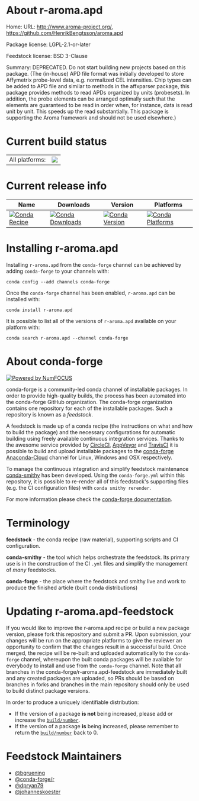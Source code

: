 About r-aroma.apd
=================

Home: URL: http://www.aroma-project.org/, https://github.com/HenrikBengtsson/aroma.apd

Package license: LGPL-2.1-or-later

Feedstock license: BSD 3-Clause

Summary: DEPRECATED. Do not start building new projects based on this package. (The (in-house) APD file format was initially developed to store Affymetrix probe-level data, e.g. normalized CEL intensities.  Chip types can be added to APD file and similar to methods in the affxparser package, this package provides methods to read APDs organized by units (probesets).  In addition, the probe elements can be arranged optimally such that the elements are guaranteed to be read in order when, for instance, data is read unit by unit.  This speeds up the read substantially.  This package is supporting the Aroma framework and should not be used elsewhere.)



Current build status
====================


<table><tr><td>All platforms:</td>
    <td>
      <a href="https://dev.azure.com/conda-forge/feedstock-builds/_build/latest?definitionId=3327&branchName=master">
        <img src="https://dev.azure.com/conda-forge/feedstock-builds/_apis/build/status/r-aroma.apd-feedstock?branchName=master">
      </a>
    </td>
  </tr>
</table>

Current release info
====================

| Name | Downloads | Version | Platforms |
| --- | --- | --- | --- |
| [![Conda Recipe](https://img.shields.io/badge/recipe-r--aroma.apd-green.svg)](https://anaconda.org/conda-forge/r-aroma.apd) | [![Conda Downloads](https://img.shields.io/conda/dn/conda-forge/r-aroma.apd.svg)](https://anaconda.org/conda-forge/r-aroma.apd) | [![Conda Version](https://img.shields.io/conda/vn/conda-forge/r-aroma.apd.svg)](https://anaconda.org/conda-forge/r-aroma.apd) | [![Conda Platforms](https://img.shields.io/conda/pn/conda-forge/r-aroma.apd.svg)](https://anaconda.org/conda-forge/r-aroma.apd) |

Installing r-aroma.apd
======================

Installing `r-aroma.apd` from the `conda-forge` channel can be achieved by adding `conda-forge` to your channels with:

```
conda config --add channels conda-forge
```

Once the `conda-forge` channel has been enabled, `r-aroma.apd` can be installed with:

```
conda install r-aroma.apd
```

It is possible to list all of the versions of `r-aroma.apd` available on your platform with:

```
conda search r-aroma.apd --channel conda-forge
```


About conda-forge
=================

[![Powered by NumFOCUS](https://img.shields.io/badge/powered%20by-NumFOCUS-orange.svg?style=flat&colorA=E1523D&colorB=007D8A)](http://numfocus.org)

conda-forge is a community-led conda channel of installable packages.
In order to provide high-quality builds, the process has been automated into the
conda-forge GitHub organization. The conda-forge organization contains one repository
for each of the installable packages. Such a repository is known as a *feedstock*.

A feedstock is made up of a conda recipe (the instructions on what and how to build
the package) and the necessary configurations for automatic building using freely
available continuous integration services. Thanks to the awesome service provided by
[CircleCI](https://circleci.com/), [AppVeyor](https://www.appveyor.com/)
and [TravisCI](https://travis-ci.com/) it is possible to build and upload installable
packages to the [conda-forge](https://anaconda.org/conda-forge)
[Anaconda-Cloud](https://anaconda.org/) channel for Linux, Windows and OSX respectively.

To manage the continuous integration and simplify feedstock maintenance
[conda-smithy](https://github.com/conda-forge/conda-smithy) has been developed.
Using the ``conda-forge.yml`` within this repository, it is possible to re-render all of
this feedstock's supporting files (e.g. the CI configuration files) with ``conda smithy rerender``.

For more information please check the [conda-forge documentation](https://conda-forge.org/docs/).

Terminology
===========

**feedstock** - the conda recipe (raw material), supporting scripts and CI configuration.

**conda-smithy** - the tool which helps orchestrate the feedstock.
                   Its primary use is in the construction of the CI ``.yml`` files
                   and simplify the management of *many* feedstocks.

**conda-forge** - the place where the feedstock and smithy live and work to
                  produce the finished article (built conda distributions)


Updating r-aroma.apd-feedstock
==============================

If you would like to improve the r-aroma.apd recipe or build a new
package version, please fork this repository and submit a PR. Upon submission,
your changes will be run on the appropriate platforms to give the reviewer an
opportunity to confirm that the changes result in a successful build. Once
merged, the recipe will be re-built and uploaded automatically to the
`conda-forge` channel, whereupon the built conda packages will be available for
everybody to install and use from the `conda-forge` channel.
Note that all branches in the conda-forge/r-aroma.apd-feedstock are
immediately built and any created packages are uploaded, so PRs should be based
on branches in forks and branches in the main repository should only be used to
build distinct package versions.

In order to produce a uniquely identifiable distribution:
 * If the version of a package **is not** being increased, please add or increase
   the [``build/number``](https://conda.io/docs/user-guide/tasks/build-packages/define-metadata.html#build-number-and-string).
 * If the version of a package **is** being increased, please remember to return
   the [``build/number``](https://conda.io/docs/user-guide/tasks/build-packages/define-metadata.html#build-number-and-string)
   back to 0.

Feedstock Maintainers
=====================

* [@bgruening](https://github.com/bgruening/)
* [@conda-forge/r](https://github.com/conda-forge/r/)
* [@dpryan79](https://github.com/dpryan79/)
* [@johanneskoester](https://github.com/johanneskoester/)

